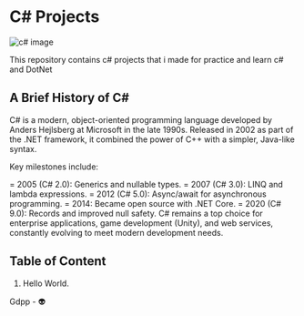 # C# Projects

![c# image](https://github.com/user-attachments/assets/a87145ed-9c9d-4a0d-9bf5-15b3601b34bb)

This repository contains c# projects that i made for practice and learn c# and DotNet

## A Brief History of C#
C# is a modern, object-oriented programming language developed by Anders Hejlsberg at Microsoft in the late 1990s. Released in 2002 as part of the .NET framework, it combined the power of C++ with a simpler, Java-like syntax.

Key milestones include:

= 2005 (C# 2.0): Generics and nullable types.
= 2007 (C# 3.0): LINQ and lambda expressions.
= 2012 (C# 5.0): Async/await for asynchronous programming.
= 2014: Became open source with .NET Core.
= 2020 (C# 9.0): Records and improved null safety.
C# remains a top choice for enterprise applications, game development (Unity), and web services, constantly evolving to meet modern development needs.

## Table of Content
1. Hello World.

Gdpp - 👽
